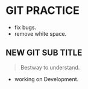 # GIT PRACTICE
* fix bugs.
* remove white space.

## NEW GIT SUB TITLE
> Bestway to understand.


* working on Development.